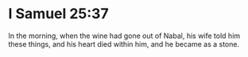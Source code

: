 # I Samuel 25:37

In the morning, when the wine had gone out of Nabal, his wife told him these things, and his heart died within him, and he became as a stone.
